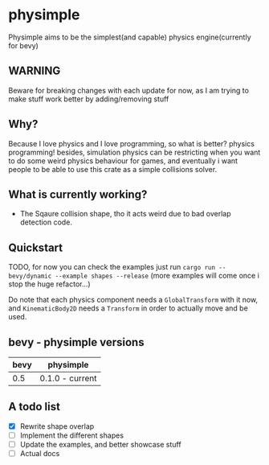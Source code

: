 # physimple

Physimple aims to be the simplest(and capable) physics engine(currently for bevy)

## WARNING

Beware for breaking changes with each update for now, as I am trying to make stuff work better by adding/removing stuff

## Why?

Because I love physics and I love programming, so what is better? physics programming!
besides, simulation physics can be restricting when you want to do some weird physics behaviour for games,
and eventually i want people to be able to use this crate as a simple collisions solver.

## What is currently working?

- The Sqaure collision shape, tho it acts weird due to bad overlap detection code.

## Quickstart

TODO, for now you can check the examples
just run
`cargo run --bevy/dynamic --example shapes --release`
(more examples will come once i stop the huge refactor...)

Do note that each physics component needs a `GlobalTransform` with it now,
and `KinematicBody2D` needs a `Transform` in order to actually move and be used.

## bevy - physimple versions

| bevy | physimple       |
|------|-----------------|
| 0.5  | 0.1.0 - current |

## A todo list

- [x] Rewrite shape overlap
- [ ] Implement the different shapes
- [ ] Update the examples, and better showcase stuff
- [ ] Actual docs
